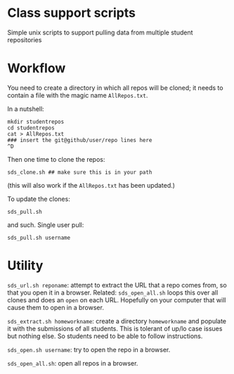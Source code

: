 # Class support scripts

Simple unix scripts to support pulling data from multiple student repositories

# Workflow

You need to create a directory in which all repos will be cloned;
it needs to contain a file with the magic name `AllRepos.txt`.

In a nutshell:

```
mkdir studentrepos
cd studentrepos
cat > AllRepos.txt
### insert the git@github/user/repo lines here
^D
```

Then one time to clone the repos:

```
sds_clone.sh ## make sure this is in your path
```
(this will also work if the `AllRepos.txt` has been updated.)

To update the clones:

```
sds_pull.sh
```

and such. Single user pull:

```
sds_pull.sh username
```


# Utility

`sds_url.sh reponame`: attempt to extract the URL that a repo comes from, so that you open it in a browser. Related: `sds_open_all.sh` loops this over all clones and does an `open` on each URL. Hopefully on your computer that will cause them to open in a browser.

`sds_extract.sh homeworkname`: create a directory `homeworkname` and populate it with the submissions of all students. This is tolerant of up/lo case issues but nothing else. So students need to be able to follow instructions.

`sds_open.sh username`: try to open the repo in a browser.

`sds_open_all.sh`: open all repos in a browser.
